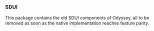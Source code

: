 ### SDUI

This package contains the old SDUI components of Odyssey, all to be removed as soon as the native 
implementation reaches feature parity.